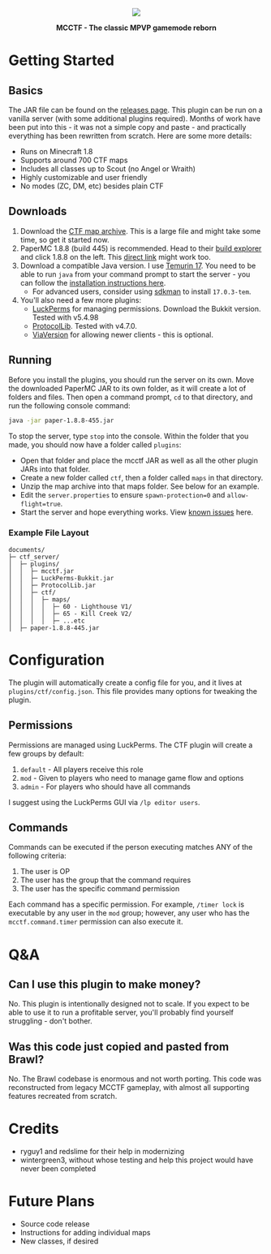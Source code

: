 <p align="center">
  <img src="https://github.com/NomNuggetNom/mcctf/assets/1479568/cdd5190e-2f1d-4b79-a27e-97f182e49e55" />
</p>
<p align="center"><b>MCCTF - The classic MPVP gamemode reborn</b></p>

# Getting Started

## Basics

The JAR file can be found on the [releases page]([url](https://github.com/NomNuggetNom/mcctf/releases)). This plugin can be run on a vanilla server (with some additional plugins required). Months of work have been put into this - it was not a simple copy and paste - and practically everything has been rewritten from scratch. Here are some more details:

- Runs on Minecraft 1.8
- Supports around 700 CTF maps
- Includes all classes up to Scout (no Angel or Wraith)
- Highly customizable and user friendly
- No modes (ZC, DM, etc) besides plain CTF

## Downloads

1. Download the [CTF map archive]([url](https://discord.com/channels/@me/123296961511030784/1153080239711330314)). This is a large file and might take some time, so get it started now.
2. PaperMC 1.8.8 (build 445) is recommended. Head to their [build explorer](https://papermc.io/downloads/all) and click 1.8.8 on the left. This [direct link](https://api.papermc.io/v2/projects/paper/versions/1.8.8/builds/445/downloads/paper-1.8.8-445.jar) might work too.
3. Download a compatible Java version. I use [Temurin 17](https://adoptium.net/temurin/releases/). You need to be able to run `java` from your command prompt to start the server - you can follow the [installation instructions here](https://adoptium.net/installation/).
    - For advanced users, consider using [sdkman](https://sdkman.io/install) to install `17.0.3-tem`.
4. You'll also need a few more plugins:
    - [LuckPerms](https://luckperms.net/download) for managing permissions. Download the Bukkit version. Tested with v5.4.98
    - [ProtocolLib](https://www.spigotmc.org/resources/protocollib.1997/). Tested with v4.7.0.
    - [ViaVersion](https://www.spigotmc.org/resources/viaversion.19254/) for allowing newer clients - this is optional.

## Running

Before you install the plugins, you should run the server on its own. Move the downloaded PaperMC JAR to its own folder, as it will create a lot of folders and files. Then open a command prompt, `cd` to that directory, and run the following console command:

```bash
java -jar paper-1.8.8-455.jar
```

To stop the server, type `stop` into the console. Within the folder that you made, you should now have a folder called `plugins`:

- Open that folder and place the mcctf JAR as well as all the other plugin JARs into that folder.
- Create a new folder called `ctf`, then a folder called `maps` in that directory.
- Unzip the map archive into that maps folder. See below for an example.
- Edit the `server.properties` to ensure `spawn-protection=0` and `allow-flight=true`.
- Start the server and hope everything works. View [known issues]([url](https://github.com/NomNuggetNom/mcctf/issues)) here.

### Example File Layout

```
documents/
├─ ctf_server/
│  ├─ plugins/
│  │  ├─ mcctf.jar
│  │  ├─ LuckPerms-Bukkit.jar
│  │  ├─ ProtocolLib.jar
│  │  ├─ ctf/
│  │  │  ├─ maps/
│  │  │  │  ├─ 60 - Lighthouse V1/
│  │  │  │  ├─ 65 - Kill Creek V2/
│  │  │  │  ├─ ...etc
│  ├─ paper-1.8.8-445.jar
```

# Configuration

The plugin will automatically create a config file for you, and it lives at `plugins/ctf/config.json`. This file provides many options for tweaking the plugin.

## Permissions

Permissions are managed using LuckPerms. The CTF plugin will create a few groups by default:

1. `default` - All players receive this role
2. `mod` - Given to players who need to manage game flow and options
3. `admin` - For players who should have all commands

I suggest using the LuckPerms GUI via `/lp editor users`.

## Commands

Commands can be executed if the person executing matches ANY of the following criteria:

1. The user is OP
2. The user has the group that the command requires
3. The user has the specific command permission

Each command has a specific permission. For example, `/timer lock` is executable by any user in the `mod` group; however, any user who has the `mcctf.command.timer` permission can also execute it.

# Q&A

## Can I use this plugin to make money?

No. This plugin is intentionally designed not to scale. If you expect to be able to use it to run a profitable server, you'll probably find yourself struggling - don't bother.

## Was this code just copied and pasted from Brawl?

No. The Brawl codebase is enormous and not worth porting. This code was reconstructed from legacy MCCTF gameplay, with almost all supporting features recreated from scratch.

# Credits

- ryguy1 and redslime for their help in modernizing
- wintergreen3, without whose testing and help this project would have never been completed

# Future Plans

- Source code release
- Instructions for adding individual maps
- New classes, if desired
